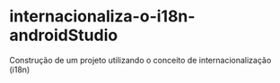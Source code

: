 # internacionaliza-o-i18n-androidStudio
Construção de um projeto utilizando o conceito de internacionalização (i18n)
